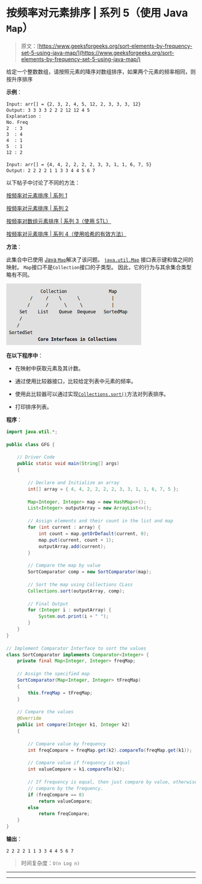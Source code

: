 # 按频率对元素排序 | 系列 5（使用 Java `Map`）

> 原文：[https://www.geeksforgeeks.org/sort-elements-by-frequency-set-5-using-java-map/](https://www.geeksforgeeks.org/sort-elements-by-frequency-set-5-using-java-map/)

给定一个整数数组，请按照元素的降序对数组排序，如果两个元素的频率相同，则按升序排序

**示例**：

```
Input: arr[] = {2, 3, 2, 4, 5, 12, 2, 3, 3, 3, 12}
Output: 3 3 3 3 2 2 2 12 12 4 5
Explanation :
No. Freq
2  : 3
3  : 4
4  : 1
5  : 1
12 : 2

Input: arr[] = {4, 4, 2, 2, 2, 2, 3, 3, 1, 1, 6, 7, 5}
Output: 2 2 2 2 1 1 3 3 4 4 5 6 7

```

以下帖子中讨论了不同的方法：

[按频率对元素排序 | 系列 1](https://www.geeksforgeeks.org/sort-elements-by-frequency/)

[按频率对元素排序 | 系列 2](https://www.geeksforgeeks.org/sort-elements-by-frequency-set-2/)

[按频率对数组元素排序 | 系列 3（使用 STL）](https://www.geeksforgeeks.org/sorting-array-elements-frequency-set-3-using-stl/)

[按频率对元素排序 | 系列 4（使用哈希的有效方法）](https://www.geeksforgeeks.org/sort-elements-frequency-set-4-efficient-approach-using-hash/)

**方法**：

此集合中已使用 [Java `Map`](https://www.geeksforgeeks.org/map-interface-java-examples/)解决了该问题。 [`java.util.Map`](https://www.geeksforgeeks.org/map-interface-java-examples/) 接口表示键和值之间的映射。 `Map`接口不是`Collection`接口的子类型。 因此，它的行为与其余集合类型略有不同。

![mapinterface](img/b0646a8669bed97bdcc9a305ccd77d0d.png)

**在以下程序中**：

*   在映射中获取元素及其计数。

*   通过使用比较器接口，比较给定列表中元素的频率。

*   使用此比较器可以通过实现[`Collections.sort()`](https://www.geeksforgeeks.org/collections-sort-java-examples/)方法对列表排序。

*   打印排序列表。

**程序**：

```java
import java.util.*; 
  
public class GFG { 
  
    // Driver Code 
    public static void main(String[] args) 
    { 
  
        // Declare and Initialize an array 
        int[] array = { 4, 4, 2, 2, 2, 2, 3, 3, 1, 1, 6, 7, 5 }; 
  
        Map<Integer, Integer> map = new HashMap<>(); 
        List<Integer> outputArray = new ArrayList<>(); 
  
        // Assign elements and their count in the list and map 
        for (int current : array) { 
            int count = map.getOrDefault(current, 0); 
            map.put(current, count + 1); 
            outputArray.add(current); 
        } 
  
        // Compare the map by value 
        SortComparator comp = new SortComparator(map); 
  
        // Sort the map using Collections CLass 
        Collections.sort(outputArray, comp); 
  
        // Final Output 
        for (Integer i : outputArray) { 
            System.out.print(i + " "); 
        } 
    } 
} 
  
// Implement Comparator Interface to sort the values 
class SortComparator implements Comparator<Integer> { 
    private final Map<Integer, Integer> freqMap; 
  
    // Assign the specified map 
    SortComparator(Map<Integer, Integer> tFreqMap) 
    { 
        this.freqMap = tFreqMap; 
    } 
  
    // Compare the values 
    @Override
    public int compare(Integer k1, Integer k2) 
    { 
  
        // Compare value by frequency 
        int freqCompare = freqMap.get(k2).compareTo(freqMap.get(k1)); 
  
        // Compare value if frequency is equal 
        int valueCompare = k1.compareTo(k2); 
  
        // If frequency is equal, then just compare by value, otherwise - 
        // compare by the frequency. 
        if (freqCompare == 0) 
            return valueCompare; 
        else
            return freqCompare; 
    } 
} 
```

**输出**：

```
2 2 2 2 1 1 3 3 4 4 5 6 7

```

> 时间复杂度：`O(n Log n)`



* * *

* * *



